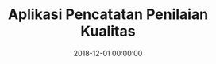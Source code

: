 ---
layout: inner
position: left
title: 'Aplikasi Pencatatan Penilaian Kualitas'
lead_text: 'Developed the Android app and its back-end functionality.'
tags: ['MySQL', 'PHP', 'Yii 2', 'API', 'Kotlin', 'Android SDK']
featured_image: ['/img/posts/pjb5s-1.png','/img/posts/pjb5s-2.png']
date: 2018-12-01 00:00:00
categories: ['Backend Dev','Mobile Dev']
project_link: ''
button_icon: ''
button_text: ''
order: 18
visible: 1
company: 'Self-employed'
---